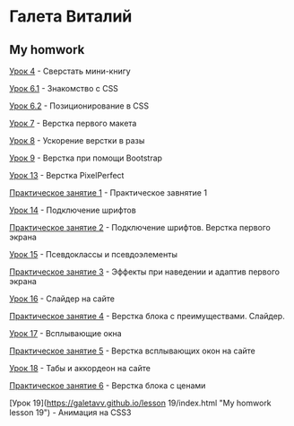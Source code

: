 

# Галета Виталий
## My homwork

[Урок 4](https://galetavv.github.io/Lesson_4/index.html "My homwork lesson 4") - Сверстать мини-книгу

[Урок 6.1](https://galetavv.github.io/Lesson_6_1/index.html "My homwork lesson 6.1") - Знакомство с CSS

[Урок 6.2](https://galetavv.github.io/Lesson_6_2/index.html "My homwork lesson 6.2") - Позиционирование в CSS

[Урок 7](https://galetavv.github.io/Lesson_7/index.html "My homwork lesson 7") - Верстка первого макета

[Урок 8](https://galetavv.github.io/Lesson_8/index.html "My homwork lesson 8") - Ускорение верстки в разы

[Урок 9](https://galetavv.github.io/Lesson_9/index.html "My homwork lesson 9") - Верстка при помощи Bootstrap

[Урок 13](https://galetavv.github.io/lesson_13/scr/index.html "My homwork lesson 13") - Верстка PixelPerfect

[Практическое занятие 1](https://galetavv.github.io/practic_1/index.html "My homwork practic 1") - Практическое завнятие 1

[Урок 14](https://galetavv.github.io/lesson_14/index.html "My homwork lesson 14") - Подключение шрифтов

[Практическое занятие 2](https://galetavv.github.io/lesson_15/index.html "My homwork practic 2") - Подключение шрифтов. Верстка первого экрана

[Урок 15](https://galetavv.github.io/lesson_15_1/index.html "My homwork lesson 15.1") - Псевдоклассы и псевдоэлементы

[Практическое занятие 3](https://galetavv.github.io/practic_3/index.html "My homwork practic 3") - Эффекты при наведении и адаптив первого экрана

[Урок 16](https://galetavv.github.io/lesson_16/index.html "My homwork lesson 16") - Слайдер на сайте

[Практическое занятие 4](https://galetavv.github.io/practic_4/index.html "My homwork practic 4") - Верстка блока с преимуществами. Слайдер.

[Урок 17](https://galetavv.github.io/lesson_17/index.html "My homwork lesson 17") - Всплывающие окна

[Практическое занятие 5](https://galetavv.github.io/practic_5/index.html "My homwork practic 5") - Верстка всплывающих окон на сайте

[Урок 18](https://galetavv.github.io/lesson_18/index.html "My homwork lesson 18") - Табы и аккордеон на сайте

[Практическое занятие 6](https://galetavv.github.io/practic_6/index.html "My homwork practic 6") - Верстка блока с ценами

[Урок 19](https://galetavv.github.io/lesson 19/index.html "My homwork lesson 19") - Анимация на CSS3
